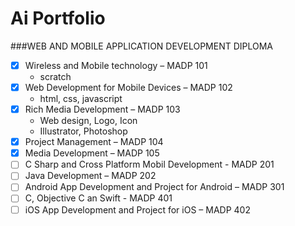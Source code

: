 # Ai Portfolio

###WEB AND MOBILE APPLICATION DEVELOPMENT DIPLOMA
 - [x] Wireless and Mobile technology – MADP 101
      - scratch
 - [x] Web Development for Mobile Devices – MADP 102
      - html, css, javascript
 - [x] Rich Media Development – MADP 103
      - Web design, Logo, Icon
      - Illustrator, Photoshop
 - [x] Project Management – MADP 104
 - [x] Media Development – MADP 105
 - [ ] C Sharp and Cross Platform Mobil Development - MADP 201
 - [ ] Java Development – MADP 202
 - [ ] Android App Development and Project for Android – MADP 301
 - [ ] C, Objective C an Swift - MADP 401
 - [ ] iOS App Development and Project for iOS – MADP 402
